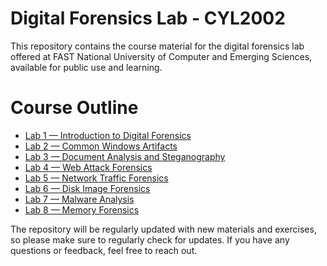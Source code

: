 # Digital Forensics Lab - CYL2002

This repository contains the course material for the digital forensics lab offered at FAST National University of Computer and Emerging Sciences, available for public use and learning.

# Course Outline

- [Lab 1 — Introduction to Digital Forensics](/Lab%201/)
- [Lab 2 — Common Windows Artifacts](/Lab%202/)
- [Lab 3 — Document Analysis and Steganography](/Lab%203/)
- [Lab 4 — Web Attack Forensics](/Lab%204/)
- [Lab 5 — Network Traffic Forensics](/Lab%205/)
- [Lab 6 — Disk Image Forensics](/Lab%206/)
- [Lab 7 — Malware Analysis](/Lab%207/)
- [Lab 8 — Memory Forensics](/Lab%208/)

The repository will be regularly updated with new materials and exercises, so please make sure to regularly check for updates. If you have any questions or feedback, feel free to reach out.